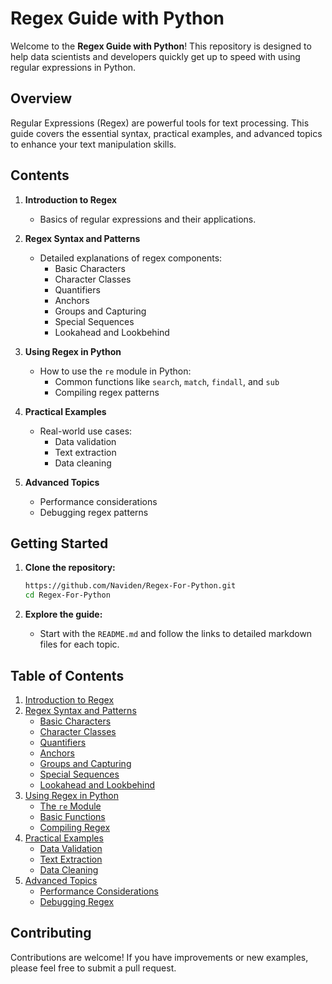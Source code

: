 


# Regex Guide with Python

Welcome to the **Regex Guide with Python**! This repository is designed to help data scientists and developers quickly get up to speed with using regular expressions in Python.

## Overview

Regular Expressions (Regex) are powerful tools for text processing. This guide covers the essential syntax, practical examples, and advanced topics to enhance your text manipulation skills.

## Contents

1. **Introduction to Regex**
   - Basics of regular expressions and their applications.
   
2. **Regex Syntax and Patterns**
   - Detailed explanations of regex components:
     - Basic Characters
     - Character Classes
     - Quantifiers
     - Anchors
     - Groups and Capturing
     - Special Sequences
     - Lookahead and Lookbehind

3. **Using Regex in Python**
   - How to use the `re` module in Python:
     - Common functions like `search`, `match`, `findall`, and `sub`
     - Compiling regex patterns

4. **Practical Examples**
   - Real-world use cases:
     - Data validation
     - Text extraction
     - Data cleaning

5. **Advanced Topics**
   - Performance considerations
   - Debugging regex patterns

## Getting Started

1. **Clone the repository:**
   ```sh
   https://github.com/Naviden/Regex-For-Python.git
   cd Regex-For-Python
   ```

2. **Explore the guide:**
   - Start with the `README.md` and follow the links to detailed markdown files for each topic.


## Table of Contents
1. [Introduction to Regex](./Introduction_to_Regex.md)
2. [Regex Syntax and Patterns](./Regex_Syntax_and_Patterns.md)
    - [Basic Characters](./Basic_Characters.md)
    - [Character Classes](./Character_Classes.md)
    - [Quantifiers](./Quantifiers.md)
    - [Anchors](./Anchors.md)
    - [Groups and Capturing](./Groups_and_Capturing.md)
    - [Special Sequences](./Special_Sequences.md)
    - [Lookahead and Lookbehind](./Lookahead_and_Lookbehind.md)
3. [Using Regex in Python](./Using_Regex_in_Python.md)
    - [The `re` Module](./re_Module.md)
    - [Basic Functions](./Basic_Functions.md)
    - [Compiling Regex](./Compiling_Regex.md)
4. [Practical Examples](./Practical_Examples.md)
    - [Data Validation](./Data_Validation.md)
    - [Text Extraction](./Text_Extraction.md)
    - [Data Cleaning](./Data_Cleaning.md)
5. [Advanced Topics](./Advanced_Topics.md)
    - [Performance Considerations](./Performance_Considerations.md)
    - [Debugging Regex](./Debugging_Regex.md)


## Contributing

Contributions are welcome! If you have improvements or new examples, please feel free to submit a pull request.
